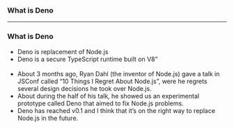 ### What is Deno


------------------------------------------------------------------

### What is Deno
* Deno is replacement of  Node.js
* Deno is a secure TypeScript runtime built on V8”<br/><br/>
* About 3 months ago, Ryan Dahl (the inventor of Node.js) gave a talk in JSConf called “10 Things I Regret About Node.js”, were he regrets several design decisions he took over Node.js. 
* About during the half of his talk, he showed us an experimental prototype called Deno that aimed to fix Node.js problems.
* Deno has reached v0.1 and I think that it’s on the right way to replace Node.js in the future.

